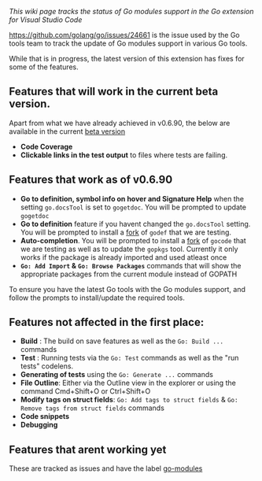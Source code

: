 _This wiki page tracks the status of Go modules support in the Go extension for Visual Studio Code_

https://github.com/golang/go/issues/24661 is the issue used by the Go tools team to track the update of Go modules support in various Go tools.

While that is in progress, the latest version of this extension has fixes for some of the features.

## Features that will work in the current beta version.

Apart from what we have already achieved in v0.6.90, the below are available in the current [beta version](https://github.com/Microsoft/vscode-go/wiki/Use-the-beta-version-of-the-latest-Go-extension)

- **Code Coverage**
- **Clickable links in the test output** to files where tests are failing.

## Features that work as of v0.6.90 

- **Go to definition, symbol info on hover and Signature Help** when the setting `go.docsTool` is set to `gogetdoc`. You will be prompted to update `gogetdoc`
- **Go to definition** feature if you havent changed the `go.docsTool` setting. You will be prompted to install a [fork](https://github.com/ianthehat/godef) of `godef` that we are testing.
- **Auto-completion**. You will be prompted to install a [fork](https://github.com/stamblerre/gocode) of `gocode` that we are testing as well as to update the `gopkgs` tool. Currently it only works if the package is already imported and used atleast once
- **`Go: Add Import` & `Go: Browse Packages`** commands that will show the appropriate packages from the current module instead of GOPATH


To ensure you have the latest Go tools with the Go modules support, and follow the prompts to install/update the required tools.

## Features not affected in the first place:
- **Build** : The build on save features as well as the `Go: Build ...` commands
- **Test** : Running tests via the `Go: Test` commands as well as the "run tests" codelens. 
- **Generating of tests** using the `Go: Generate ...` commands
- **File Outline**: Either via the Outline view in the explorer or using the command Cmd+Shift+O or Ctrl+Shift+O
- **Modify tags on struct fields**: `Go: Add tags to struct fields` & `Go: Remove tags from struct fields` commands
- **Code snippets**
- **Debugging**

## Features that arent working yet

These are tracked as issues and have the label [go-modules](https://github.com/Microsoft/vscode-go/issues?q=is%3Aopen+is%3Aissue+label%3Ago-modules)


